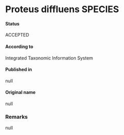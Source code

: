 Proteus diffluens SPECIES
=======

#### Status
ACCEPTED

#### According to
Integrated Taxonomic Information System

#### Published in
null

#### Original name
null

### Remarks
null